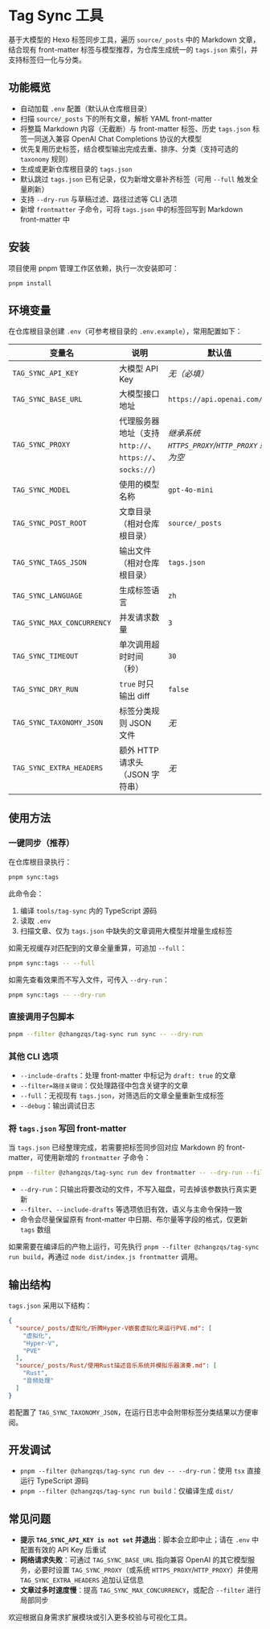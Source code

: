 # Tag Sync 工具

基于大模型的 Hexo 标签同步工具，遍历 `source/_posts` 中的 Markdown 文章，结合现有 front-matter 标签与模型推荐，为仓库生成统一的 `tags.json` 索引，并支持标签归一化与分类。

## 功能概览

- 自动加载 `.env` 配置（默认从仓库根目录）
- 扫描 `source/_posts` 下的所有文章，解析 YAML front-matter
- 将整篇 Markdown 内容（无截断）与 front-matter 标签、历史 `tags.json` 标签一同送入兼容 OpenAI Chat Completions 协议的大模型
- 优先复用历史标签，结合模型输出完成去重、排序、分类（支持可选的 `taxonomy` 规则）
- 生成或更新仓库根目录的 `tags.json`
- 默认跳过 `tags.json` 已有记录，仅为新增文章补齐标签（可用 `--full` 触发全量刷新）
- 支持 `--dry-run` 与草稿过滤、路径过滤等 CLI 选项
- 新增 `frontmatter` 子命令，可将 `tags.json` 中的标签回写到 Markdown front-matter 中

## 安装

项目使用 pnpm 管理工作区依赖，执行一次安装即可：

```bash
pnpm install
```

## 环境变量

在仓库根目录创建 `.env`（可参考根目录的 `.env.example`），常用配置如下：

| 变量名 | 说明 | 默认值 |
| --- | --- | --- |
| `TAG_SYNC_API_KEY` | 大模型 API Key | _无（必填）_ |
| `TAG_SYNC_BASE_URL` | 大模型接口地址 | `https://api.openai.com/v1` |
| `TAG_SYNC_PROXY` | 代理服务器地址（支持 `http://`、`https://`、`socks://`） | _继承系统 `HTTPS_PROXY`/`HTTP_PROXY` 或为空_ |
| `TAG_SYNC_MODEL` | 使用的模型名称 | `gpt-4o-mini` |
| `TAG_SYNC_POST_ROOT` | 文章目录（相对仓库根目录） | `source/_posts` |
| `TAG_SYNC_TAGS_JSON` | 输出文件（相对仓库根目录） | `tags.json` |
| `TAG_SYNC_LANGUAGE` | 生成标签语言 | `zh` |
| `TAG_SYNC_MAX_CONCURRENCY` | 并发请求数量 | `3` |
| `TAG_SYNC_TIMEOUT` | 单次调用超时时间（秒） | `30` |
| `TAG_SYNC_DRY_RUN` | `true` 时只输出 diff | `false` |
| `TAG_SYNC_TAXONOMY_JSON` | 标签分类规则 JSON 文件 | _无_ |
| `TAG_SYNC_EXTRA_HEADERS` | 额外 HTTP 请求头（JSON 字符串） | _无_ |

## 使用方法

### 一键同步（推荐）

在仓库根目录执行：

```bash
pnpm sync:tags
```

此命令会：

1. 编译 `tools/tag-sync` 内的 TypeScript 源码
2. 读取 `.env`
3. 扫描文章、仅为 `tags.json` 中缺失的文章调用大模型并增量生成标签

如需无视缓存对匹配到的文章全量重算，可追加 `--full`：

```bash
pnpm sync:tags -- --full
```

如需先查看效果而不写入文件，可传入 `--dry-run`：

```bash
pnpm sync:tags -- --dry-run
```

### 直接调用子包脚本

```bash
pnpm --filter @zhangzqs/tag-sync run sync -- --dry-run
```

### 其他 CLI 选项

- `--include-drafts`：处理 front-matter 中标记为 `draft: true` 的文章
- `--filter=路径关键词`：仅处理路径中包含关键字的文章
- `--full`：无视现有 `tags.json`，对筛选后的文章全量重新生成标签
- `--debug`：输出调试日志

### 将 `tags.json` 写回 front-matter

当 `tags.json` 已经整理完成，若需要把标签同步回对应 Markdown 的 front-matter，可使用新增的 `frontmatter` 子命令：

```bash
pnpm --filter @zhangzqs/tag-sync run dev frontmatter -- --dry-run --filter=Android/
```

- `--dry-run`：只输出将要改动的文件，不写入磁盘，可去掉该参数执行真实更新
- `--filter`、`--include-drafts` 等选项依旧有效，语义与主命令保持一致
- 命令会尽量保留原有 front-matter 中日期、布尔量等字段的格式，仅更新 `tags` 数组

如果需要在编译后的产物上运行，可先执行 `pnpm --filter @zhangzqs/tag-sync run build`，再通过 `node dist/index.js frontmatter` 调用。

## 输出结构

`tags.json` 采用以下结构：

```json
{
  "source/_posts/虚拟化/折腾Hyper-V嵌套虚拟化来运行PVE.md": [
    "虚拟化",
    "Hyper-V",
    "PVE"
  ],
  "source/_posts/Rust/使用Rust描述音乐系统并模拟乐器演奏.md": [
    "Rust",
    "音频处理"
  ]
}
```

若配置了 `TAG_SYNC_TAXONOMY_JSON`，在运行日志中会附带标签分类结果以方便审阅。

## 开发调试

- `pnpm --filter @zhangzqs/tag-sync run dev -- --dry-run`：使用 `tsx` 直接运行 TypeScript 源码
- `pnpm --filter @zhangzqs/tag-sync run build`：仅编译生成 `dist/`

## 常见问题

- **提示 `TAG_SYNC_API_KEY is not set` 并退出**：脚本会立即中止；请在 `.env` 中配置有效的 API Key 后重试
- **网络请求失败**：可通过 `TAG_SYNC_BASE_URL` 指向兼容 OpenAI 的其它模型服务，必要时设置 `TAG_SYNC_PROXY`（或系统 `HTTPS_PROXY`/`HTTP_PROXY`）并使用 `TAG_SYNC_EXTRA_HEADERS` 追加认证信息
- **文章过多时速度慢**：提高 `TAG_SYNC_MAX_CONCURRENCY`，或配合 `--filter` 进行局部同步

欢迎根据自身需求扩展模块或引入更多校验与可视化工具。
